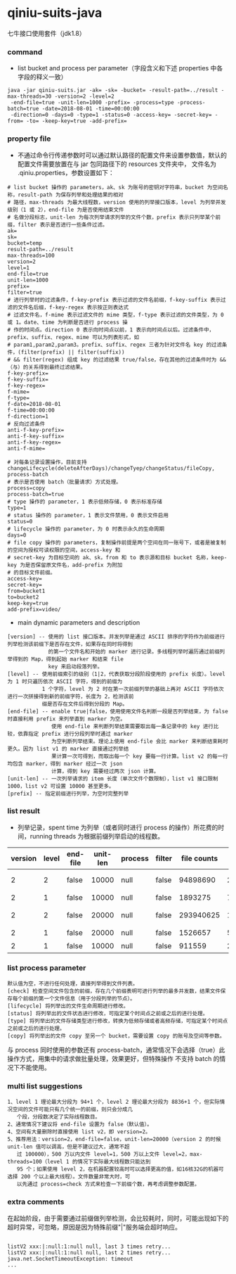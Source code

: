 # qiniu-suits-java
七牛接口使用套件（jdk1.8）

### command
* list bucket and process per parameter（字段含义和下述 properties 中各字段的释义一致）
```
java -jar qiniu-suits.jar -ak= -sk= -bucket= -result-path=../result -max-threads=30 -version=2 -level=2
 -end-file=true -unit-len=1000 -prefix= -process=type -process-batch=true -date=2018-08-01 -time=00:00:00
 -direction=0 -days=0 -type=1 -status=0 -access-key= -secret-key= -from= -to= -keep-key=true -add-prefix=
```

### property file
* 不通过命令行传递参数时可以通过默认路径的配置文件来设置参数值，默认的配置文件需要放置在与 jar 包同路径下的 resources 文件夹中，
  文件名为 .qiniu.properties，参数设置如下：
```
# list bucket 操作的 parameters，ak、sk 为账号的密钥对字符串，bucket 为空间名称，result-path 为保存列举和处理结果的相对
# 路径，max-threads 为最大线程数，version 使用的列举接口版本，level 为列举并发级别（1 或 2），end-file 为是否使用结束文件
# 名做分段标志，unit-len 为每次列举请求列举的文件个数，prefix 表示只列举某个前缀，filter 表示是否进行一些条件过滤。
ak=
sk=
bucket=temp
result-path=../result
max-threads=100
version=2
level=1
end-file=true
unit-len=1000
prefix=
filter=true
# 进行列举时的过滤条件，f-key-prefix 表示过滤的文件名前缀，f-key-suffix 表示过滤的文件名后缀，f-key-regex 表示按正则表达式
# 过滤文件名，f-mime 表示过滤文件的 mime 类型，f-type 表示过滤的文件类型，为 0 或 1。date、time 为判断是否进行 process 操
# 作的时间点。direction 0 表示向时间点以前，1 表示向时间点以后。过滤条件中，prefix、suffix、regex、mime 可以为列表形式，如 
# param1,param2,param3。prefix、suffix、regex 三者为针对文件名 key 的过滤条件，(filter(prefix) || filter(suffix))
# && filter(regex) 组成 key 的过滤结果 true/false，存在其他的过滤条件时为 &&（与）的关系得到最终过滤结果。
f-key-prefix=
f-key-suffix=
f-key-regex=
f-mime=
f-type=
f-date=2018-08-01
f-time=00:00:00
f-direction=1
# 反向过滤条件
anti-f-key-prefix=
anti-f-key-suffix=
anti-f-key-regex=
anti-f-mime=

# 对每条记录设置操作，目前支持 changeLifecycle(deleteAfterDays)/changeTyep/changeStatus/fileCopy, process-batch
# 表示是否使用 batch（批量请求）方式处理。
process=copy
process-batch=true
# type 操作的 parameter，1 表示低频存储，0 表示标准存储
type=1
# status 操作的 parameter，1 表示文件禁用，0 表示文件启用
status=0
# lifecycle 操作的 parameter，为 0 时表示永久的生命周期
days=0
# file copy 操作的 parameters，复制操作前提是两个空间在同一账号下，或者是被复制的空间为授权可读权限的空间，access-key 和
# secret-key 为目标空间的 ak、sk，from 和 to 表示源和目标 bucket 名称，keep-key 为是否保留原文件名，add-prefix 为附加
# 的目标文件前缀。
access-key=
secret-key=
from=bucket1
to=bucket2
keep-key=true
add-prefix=video/
```

* main dynamic parameters and description  
```
[version] -- 使用的 list 接口版本。并发列举是通过 ASCII 排序的字符作为前缀进行列举检测该前缀下是否存在文件，如果存在同时将得到
             的第一个文件名和开始的 marker 进行记录。多线程列举时遍历通过前缀列举得到的 Map，得到起始 marker 和结束 file 
             key 来启动段落列举。
[level] -- 使用前缀索引的级别（1|2，代表获取分段阶段使用的 prefix 长度）。level 为 1 时只遍历依次 ASCII 字符，得到的前缀为 
           1 个字符，level 为 2 时在第一次前缀列举的基础上再对 ASCII 字符依次进行一次拼接得到新的前缀字符，长度为 2，检测该前
           缀是否存在文件后得到分段的 Map。
[end-file] -- enable true|false，使用使用文件名判断一段是否列举结束，为 false 时直接利用 prefix 来列举直到 marker 为空。
              使用 end-file 来判断列举结束需要取出每一条记录中的 key 进行比较，依靠指定 prefix 进行分段列举时通过 marker 
              为空判断列举结束。理论上使用 end-file 会比 marker 来判断结束耗时更久。因为 list v1 的 marker 直接通过列举结
              果计算一次可得到，而取出每一个 key 要每一行计算。list v2 的每一行均包含 marker，得到 marker 经过一次 json 
              计算，得到 key 需要经过两次 json 计算。
[unit-len] -- 一次列举请求的 item 长度（单次文件个数限制），list v1 接口限制 1000，list v2 可设置 10000 甚至更多。
[prefix] -- 指定前缀进行列举，为空时完整列举

```

### list result
* 列举记录，spent time 为列举（或者同时进行 process 的操作）所花费的时间，running threads 为根据前缀列举启动的线程数。    

|version|level|end-file|unit-len| process |  filter  | file counts |spent time| machine | running threads |  
|-------|-----|--------|--------|---------|----------|-------------|----------|---------|-----------------|  
|   2   |  2  | false  |  10000 |  null   |  false   |  94898690   |   2h18m  | 16核32G |      50         |
|   2   |  1  | false  |  10000 |  null   |  false   |  1893275    |   7min   | 8核16G  |      16         | 
|   2   |  2  | false  |  20000 |  null   |  false   |  293940625  |   1h8m   | 16核32G |      200        |
|   2   |  1  | false  |  20000 |  null   |  false   |  1526657    |   5min   | 8核16G  |      4          |
|   2   |  1  | false  |  10000 |  null   |  false   |  911559     |   2min   | 8核16G  |      15         |

### list process parameter
```
默认值为空，不进行任何处理，直接列举得到文件列表。
[check] 检查空间文件包含的前缀，存在几个前缀表明可进行列举的最多并发数，结果文件保存每个前缀的第一个文件信息（用于分段列举的节点）。
[lifecycle] 将列举出的文件生命周期进行修改。
[status] 将列举出的文件状态进行修改，可指定某个时间点之前或之后的进行处理。
[type] 将列举出的文件存储类型进行修改，转换为低频存储或者高频存储，可指定某个时间点之前或之后的进行处理。
[copy] 将列举出的文件 copy 至另一个 bucket，需要设置 copy 的账号及空间等参数。
```
与 process 同时使用的参数还有 process-batch，通常情况下会选择（true）此操作方式，用集中的请求做批量处理，效果更好，但特殊操作
不支持 batch 的情况下不能使用。

### multi list suggestions
```
1、level 1 理论最大分段为 94+1 个，level 2 理论最大分段为 8836+1 个，但实际情况空间的文件可能只有几个统一的前缀，则只会分成几
   个段，分段数决定了实际线程数目。
2、通常情况下建议将 end-file 设置为 false（默认值）。
4、空间有大量删除时直接使用 list v2，即 version=2。
5、推荐用法：version=2，end-file=false，unit-len=20000（version 2 的时候 unit-len 值可以调高，但是不建议过大，通常不超
   过 100000），500 万以内文件 level=1，500 万以上文件 level=2，max-threads=100（level 1 的情况下实际最大线程数只能达到
   95 个；如果使用 level 2，在机器配置较高时可以选择更高的值，如16核32G的机器可选择 200 个以上最大线程）。文件数量非常大时，可
   以先通过 process=check 方式来检查一下前缀个数，再考虑调整参数配置。
```

### extra comments
在起始阶段，由于需要通过前缀做列举检测，会比较耗时，同时，可能出现如下的超时异常，可忽略，原因是因为特殊前缀"|"服务端会超时响应。
<pre><code>
listV2 xxx:|:null:1:null null, last 3 times retry...
listV2 xxx:|:null:1:null null, last 2 times retry...
java.net.SocketTimeoutException: timeout
...
</code></pre>